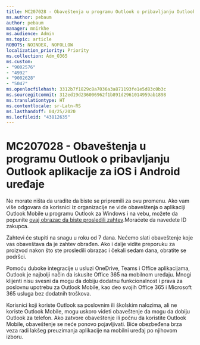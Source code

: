 ```yaml
---
title: MC207028 - Obaveštenja u programu Outlook o pribavljanju Outlook aplikacije za iOS i Android uređaje
ms.author: pebaum
author: pebaum
manager: mnirkhe
ms.audience: Admin
ms.topic: article
ROBOTS: NOINDEX, NOFOLLOW
localization_priority: Priority
ms.collection: Adm_O365
ms.custom:
- "9002576"
- "4992"
- "9002628"
- "5047"
ms.openlocfilehash: 3312b7f1829c8a7036a3a871193fe1e5d83c0b3c
ms.sourcegitcommit: 312ed19d236006962f1b891d2961014959ab1898
ms.translationtype: HT
ms.contentlocale: sr-Latn-RS
ms.lasthandoff: 04/25/2020
ms.locfileid: "43812635"
---
```

# <a name="mc207028---notifications-in-outlook-to-obtain-outlook-for-ios-and-android-on-mobile-devices"></a>MC207028 - Obaveštenja u programu Outlook o pribavljanju Outlook aplikacije za iOS i Android uređaje

Ne morate ništa da uradite da biste se pripremili za ovu promenu. Ako vam više odgovara da korisnici iz organizacije ne vide obaveštenja o aplikaciji Outlook Mobile u programu Outlook za Windows i na vebu, možete da popunite [ovaj obrazac da biste prosledili zahtev](https://aka.ms/MC207028).Moraćete da navedete ID zakupca. 

Zahtevi će stupiti na snagu u roku od 7 dana. Nećemo slati obaveštenje koje vas obaveštava da je zahtev obrađen. Ako i dalje vidite preporuku za proizvod nakon što ste prosledili obrazac i čekali sedam dana, obratite se podršci.

Pomoću duboke integracije u usluzi OneDrive, Teams i Office aplikacijama, Outlook je najbolji način da iskusite Office 365 na mobilnom uređaju. Mnogi klijenti nisu svesni da mogu da dobiju dodatnu funkcionalnost i prava za poslovnu upotrebu za Outlook Mobile, kao deo svojih Office 365 i Microsoft 365 usluga bez dodatnih troškova.

Korisnici koji koriste Outlook sa poslovnim ili školskim nalozima, ali ne koriste Outlook Mobile, mogu uskoro videti obaveštenje da mogu da dobiju Outlook za telefon. Ako zatvore obaveštenje ili počnu da koristite Outlook Mobile, obaveštenje se neće ponovo pojavljivati. Biće obezbeđena brza veza radi lakšeg preuzimanja aplikacije na mobilni uređaj po njihovom izboru.
